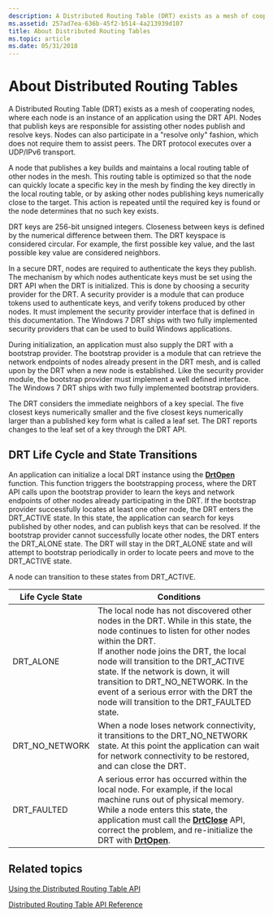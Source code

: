 ```yaml
---
description: A Distributed Routing Table (DRT) exists as a mesh of cooperating nodes, where each node is an instance of an application using the DRT API.
ms.assetid: 257ad7ea-636b-45f2-b514-4a213939d107
title: About Distributed Routing Tables
ms.topic: article
ms.date: 05/31/2018
---
```


# About Distributed Routing Tables

A Distributed Routing Table (DRT) exists as a mesh of cooperating nodes, where each node is an instance of an application using the DRT API. Nodes that publish keys are responsible for assisting other nodes publish and resolve keys. Nodes can also participate in a "resolve only" fashion, which does not require them to assist peers. The DRT protocol executes over a UDP/IPv6 transport.

A node that publishes a key builds and maintains a local routing table of other nodes in the mesh. This routing table is optimized so that the node can quickly locate a specific key in the mesh by finding the key directly in the local routing table, or by asking other nodes publishing keys numerically close to the target. This action is repeated until the required key is found or the node determines that no such key exists.

DRT keys are 256-bit unsigned integers. Closeness between keys is defined by the numerical difference between them. The DRT keyspace is considered circular. For example, the first possible key value, and the last possible key value are considered neighbors.

In a secure DRT, nodes are required to authenticate the keys they publish. The mechanism by which nodes authenticate keys must be set using the DRT API when the DRT is initialized. This is done by choosing a security provider for the DRT. A security provider is a module that can produce tokens used to authenticate keys, and verify tokens produced by other nodes. It must implement the security provider interface that is defined in this documentation. The Windows 7 DRT ships with two fully implemented security providers that can be used to build Windows applications.

During initialization, an application must also supply the DRT with a bootstrap provider. The bootstrap provider is a module that can retrieve the network endpoints of nodes already present in the DRT mesh, and is called upon by the DRT when a new node is established. Like the security provider module, the bootstrap provider must implement a well defined interface. The Windows 7 DRT ships with two fully implemented bootstrap providers.

The DRT considers the immediate neighbors of a key special. The five closest keys numerically smaller and the five closest keys numerically larger than a published key form what is called a leaf set. The DRT reports changes to the leaf set of a key through the DRT API.

## DRT Life Cycle and State Transitions

An application can initialize a local DRT instance using the [**DrtOpen**](/windows/desktop/api/drt/nf-drt-drtopen) function. This function triggers the bootstrapping process, where the DRT API calls upon the bootstrap provider to learn the keys and network endpoints of other nodes already participating in the DRT. If the bootstrap provider successfully locates at least one other node, the DRT enters the DRT\_ACTIVE state. In this state, the application can search for keys published by other nodes, and can publish keys that can be resolved. If the bootstrap provider cannot successfully locate other nodes, the DRT enters the DRT\_ALONE state. The DRT will stay in the DRT\_ALONE state and will attempt to bootstrap periodically in order to locate peers and move to the DRT\_ACTIVE state.

A node can transition to these states from DRT\_ACTIVE.

| Life Cycle State | Conditions                                                                                                                                                                                                                                                                                                                                                                                                                 |
|------------------|----------------------------------------------------------------------------------------------------------------------------------------------------------------------------------------------------------------------------------------------------------------------------------------------------------------------------------------------------------------------------------------------------------------------------|
| DRT\_ALONE       | The local node has not discovered other nodes in the DRT. While in this state, the node continues to listen for other nodes within the DRT.<br/> If another node joins the DRT, the local node will transition to the DRT\_ACTIVE state. If the network is down, it will transition to DRT\_NO\_NETWORK. In the event of a serious error with the DRT the node will transition to the DRT\_FAULTED state.<br/> |
| DRT\_NO\_NETWORK | When a node loses network connectivity, it transitions to the DRT\_NO\_NETWORK state. At this point the application can wait for network connectivity to be restored, and can close the DRT.<br/>                                                                                                                                                                                                                    |
| DRT\_FAULTED     | A serious error has occurred within the local node. For example, if the local machine runs out of physical memory.<br/> While a node enters this state, the application must call the [**DrtClose**](/windows/desktop/api/drt/nf-drt-drtclose) API, correct the problem, and re-initialize the DRT with [**DrtOpen**](/windows/desktop/api/drt/nf-drt-drtopen).<br/>                                                                                                   |



 

## Related topics

<dl> <dt>

[Using the Distributed Routing Table API](using-the-distributed-routing-table-api.md)
</dt> <dt>

[Distributed Routing Table API Reference](distributed-routing-table-api-reference.md)
</dt> </dl>

 

 




